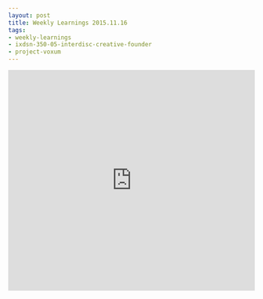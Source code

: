 ```yaml
---
layout: post
title: Weekly Learnings 2015.11.16
tags:
- weekly-learnings
- ixdsn-350-05-interdisc-creative-founder
- project-voxum
---
```


<iframe width="100%" height="450" scrolling="no" frameborder="no" src="https://w.soundcloud.com/player/?url=https%3A//api.soundcloud.com/tracks/234388369&amp;auto_play=false&amp;hide_related=false&amp;show_comments=true&amp;show_user=true&amp;show_reposts=false&amp;visual=true"></iframe>